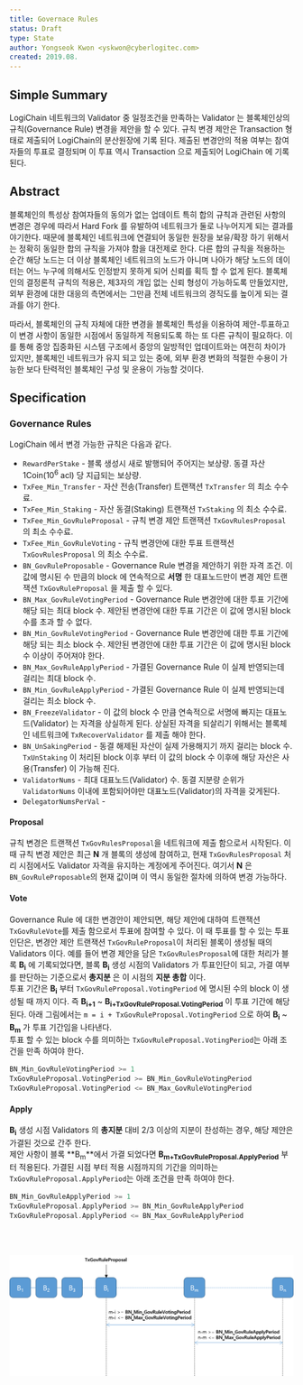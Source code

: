 ```yaml
---
title: Governace Rules
status: Draft
type: State
author: Yongseok Kwon <yskwon@cyberlogitec.com>
created: 2019.08.
---
```


## Simple Summary

LogiChain 네트워크의 Validator 중 일정조건을 만족하는 Validator 는 블록체인상의 규칙(Governance Rule) 변경을 제안을 할 수 있다. 규칙 변경 제안은 Transaction 형태로 제출되어 LogiChain의 분산원장에 기록 된다. 제출된 변경안의 적용 여부는 참여자들의 투표로 결정되며 이 투표 역시 Transaction 으로 제출되어 LogiChain 에 기록된다.

## Abstract

블록체인의 특성상 참여자들의 동의가 없는 업데이트 특히 합의 규칙과 관련된 사항의 변경은 경우에 따라서 Hard Fork 를 유발하여 네트워크가 둘로 나누어지게 되는 결과를 야기한다. 때문에 블록체인 네트워크에 연결되어 동일한 원장을 보유/확장 하기 위해서는 정확히 동일한 합의 규칙을 가져야 함을 대전제로 한다. 다른 합의 규칙을 적용하는 순간 해당 노드는 더 이상 블록체인 네트워크의 노드가 아니며 나아가 해당 노드의 데이터는 어느 누구에 의해서도 인정받지 못하게 되어 신뢰를 획득 할 수 없게 된다.
블록체인의 결정론적 규칙의 적용은, 제3자의 개입 없는 신뢰 형성이 가능하도록 만들었지만, 외부 환경에 대한 대응의 측면에서는 그만큼 전체 네트워크의 경직도를 높이게 되는 결과를 야기 한다.  

따라서, 블록체인의 규칙 자체에 대한 변경을 블록체인 특성을 이용하여 제안-투표하고 이 변경 사항이 동일한 시점에서 동일하게 적용되도록 하는 또 다른 규칙이 필요하다. 이를 통해 중앙 집중화된 시스템 구조에서 중앙의 일방적인 업데이트와는 여전히 차이가 있지만, 블록체인 네트워크가 유지 되고 있는 중에, 외부 환경 변화의 적절한 수용이 가능한 보다 탄력적인 블록체인 구성 및 운용이 가능할 것이다.

## Specification

### Governance Rules

LogiChain 에서 변경 가능한 규칙은 다음과 같다.

- `RewardPerStake` - 블록 생성시 새로 발행되어 주어지는 보상량. 동결 자산 1Coin(10<sup>6</sup> acl) 당 지급되는 보상량.
- `TxFee_Min_Transfer` - 자산 전송(Transfer) 트랜잭션 `TxTransfer` 의 최소 수수료.
- `TxFee_Min_Staking` - 자산 동결(Staking) 트랜잭션 `TxStaking` 의 최소 수수료.
- `TxFee_Min_GovRuleProposal` - 규칙 변경 제안 트랜잭션 `TxGovRulesProposal` 의 최소 수수료.
- `TxFee_Min_GovRuleVoting` - 규칙 변경안에 대한 투표 트랜잭션 `TxGovRulesProposal` 의 최소 수수료.
- `BN_GovRuleProposable` - Governance Rule 변경을 제안하기 위한 자격 조건. 이 값에 명시된 수 만큼의 block 에 연속적으로 **서명** 한 대표노드만이 변경 제안 트랜잭션 `TxGovRuleProposal` 을 제출 할 수 있다.
- `BN_Max_GovRuleVotingPeriod` - Governance Rule 변경안에 대한 투표 기간에 해당 되는 최대 block 수. 제안된 변경안에 대한 투표 기간은 이 값에 명시된 block 수를 초과 할 수 없다.
- `BN_Min_GovRuleVotingPeriod` - Governance Rule 변경안에 대한 투표 기간에 해당 되는 최소 block 수. 제안된 변경안에 대한 투표 기간은 이 값에 명시된 block 수 이상이 주어져야 한다.
- `BN_Max_GovRuleApplyPeriod` - 가결된 Governance Rule 이 실제 반영되는데 걸리는 최대 block 수.
- `BN_Min_GovRuleApplyPeriod` - 가결된 Governance Rule 이 실제 반영되는데 걸리는 최소 block 수.
- `BN_FreezeValidator` - 이 값의 block 수 만큼 연속적으로 서명에 빠지는 대표노드(Validator) 는 자격을 상실하게 된다. 상실된 자격을 되살리기 위해서는 블록체인 네트워크에 `TxRecoverValidator` 를 제출 해야 한다.
- `BN_UnSakingPeriod` - 동결 해제된 자산이 실제 가용해지기 까지 걸리는 block 수. `TxUnStaking` 이 처리된 block 이후 부터 이 값의 block 수 이후에 해당 자산은 사용(Transfer) 이 가능해 진다.
- `ValidatorNums` - 최대 대표노드(Validator) 수. 동결 지분량 순위가 `ValidatorNums` 이내에 포함되어야만 대표노드(Validator)의 자격을 갖게된다.
- `DelegatorNumsPerVal` -  

#### Proposal

규칙 변경은 트랜잭션 `TxGovRulesProposal`을 네트워크에 제출 함으로서 시작된다. 이 때 규칙 변경 제안은 최근 **N** 개 블록의 생성에 참여하고, 현재 `TxGovRulesProposal` 처리 시점에서도 Validator 자격을 유지하는 계정에게 주어진다. 여기서 **N** 은 `BN_GovRuleProposable`의 현재 값이며 이 역시 동일한 절차에 의하여 변경 가능하다.  

#### Vote

Governance Rule 에 대한 변경안이 제안되면, 해당 제안에 대하여 트랜잭션 `TxGovRuleVote`를 제출 함으로서 투표에 참여할 수 있다. 이 때 투표를 할 수 있는 투표인단은, 변경안 제안 트랜잭션 `TxGovRuleProposal`이 처리된 블록이 생성될 때의 Validators 이다. 예를 들어 변경 제안을 담은 `TxGovRulesProposal`에 대한 처리가 블록 **B<sub>i</sub>** 에 기록되었다면, 블록 **B<sub>i</sub>** 생성 시점의 Validators 가 투표인단이 되고, 가결 여부를 판단하는 기준으로서 **총지분** 은 이 시점의 **지분 총합** 이다.  
투표 기간은 **B<sub>i</sub>** 부터 `TxGovRuleProposal.VotingPeriod` 에 명시된 수의 block 이 생성될 때 까지 이다. 즉 **B<sub>i+1</sub>** ~ **B<sub>i+TxGovRuleProposal.VotingPeriod</sub>** 이 투표 기간에 해당된다. 아래 그림에서는 `m = i + TxGovRuleProposal.VotingPeriod` 으로 하여 **B<sub>i</sub>** ~ **B<sub>m</sub>** 가 투표 기간임을 나타낸다.  
투표 할 수 있는 block 수를 의미하는 `TxGovRuleProposal.VotingPeriod`는 아래 조건을 만족 하여야 한다.

```go
BN_Min_GovRuleVotingPeriod >= 1
TxGovRuleProposal.VotingPeriod >= BN_Min_GovRuleVotingPeriod
TxGovRuleProposal.VotingPeriod <= BN_Max_GovRuleVotingPeriod
```


#### Apply

**B<sub>i</sub>** 생성 시점 Validators 의 **총지분** 대비 2/3 이상의 지분이 찬성하는 경우, 해당 제안은 가결된 것으로 간주 한다.  
제안 사항이 블록 **B<sub>m</sub>**에서 가결 되었다면  **B<sub>m+TxGovRuleProposal.ApplyPeriod</sub>** 부터 적용된다.
가결된 시점 부터 적용 시점까지의 기간을 의미하는 `TxGovRuleProposal.ApplyPeriod`는 아래 조건을 만족 하여야 한다.

```go
BN_Min_GovRuleApplyPeriod >= 1
TxGovRuleProposal.ApplyPeriod >= BN_Min_GovRuleApplyPeriod
TxGovRuleProposal.ApplyPeriod <= BN_Max_GovRuleApplyPeriod
```

<br/><br/>

![gov_rule_time](./images/gov_time.png)
